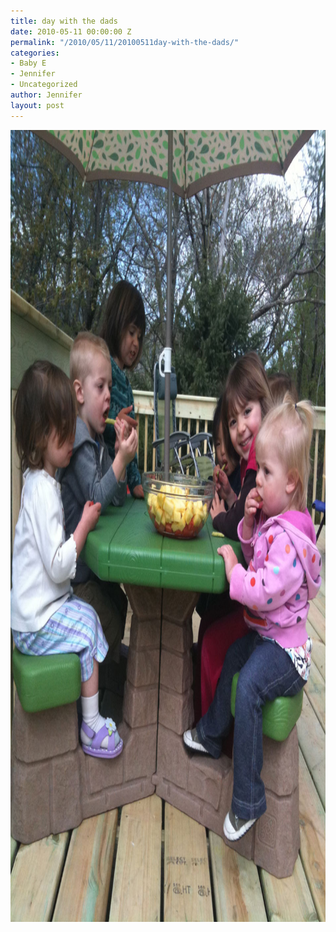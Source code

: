 ```yaml
---
title: day with the dads
date: 2010-05-11 00:00:00 Z
permalink: "/2010/05/11/20100511day-with-the-dads/"
categories:
- Baby E
- Jennifer
- Uncategorized
author: Jennifer
layout: post
---
```


<img title="daywithdads02" height="1267" alt="daywithdads02" width="950" class="alignleft size-full wp-image-681" src="/assets/images/day-with-the-dads/1273577318000-missing.jpg" />
